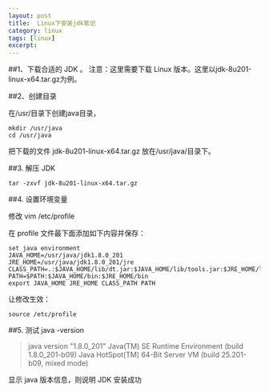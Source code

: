 ```yaml
---
layout: post  
title:  Linux下安装jdk笔记  
category: linux  
tags: [linux]  
excerpt:   
---
```


##1、下载合适的 JDK 。
注意：这里需要下载 Linux 版本。这里以jdk-8u201-linux-x64.tar.gz为例。
  
##2、创建目录

在/usr/目录下创建java目录，

    mkdir /usr/java
    cd /usr/java
把下载的文件 jdk-8u201-linux-x64.tar.gz 放在/usr/java/目录下。
  
##3. 解压 JDK

    tar -zxvf jdk-8u201-linux-x64.tar.gz

##4. 设置环境变量

修改 vim /etc/profile

在 profile 文件最下面添加如下内容并保存：

    set java environment
    JAVA_HOME=/usr/java/jdk1.8.0_201       
    JRE_HOME=/usr/java/jdk1.8.0_201/jre     
    CLASS_PATH=.:$JAVA_HOME/lib/dt.jar:$JAVA_HOME/lib/tools.jar:$JRE_HOME/lib
    PATH=$PATH:$JAVA_HOME/bin:$JRE_HOME/bin
    export JAVA_HOME JRE_HOME CLASS_PATH PATH
 
让修改生效：

    source /etc/profile

##5. 测试
    java -version


>java version "1.8.0_201"
Java(TM) SE Runtime Environment (build 1.8.0_201-b09)
Java HotSpot(TM) 64-Bit Server VM (build 25.201-b09, mixed mode)

显示 java 版本信息，则说明 JDK 安装成功




